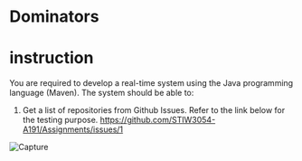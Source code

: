 # Dominators

# instruction

You are required to develop a real-time system using the Java programming language (Maven). The system should be able to:

  1.  Get a list of repositories from Github Issues. Refer to the link below for the testing purpose.
      https://github.com/STIW3054-A191/Assignments/issues/1



   ![Capture](https://user-images.githubusercontent.com/47937370/69487933-de45eb80-0e9d-11ea-8195-59405d5931bf.PNG)

